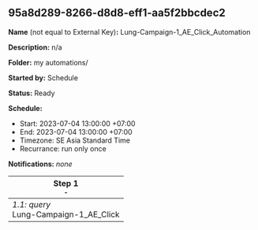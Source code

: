 ## 95a8d289-8266-d8d8-eff1-aa5f2bbcdec2

**Name** (not equal to External Key)**:** Lung-Campaign-1_AE_Click_Automation

**Description:** n/a

**Folder:** my automations/

**Started by:** Schedule

**Status:** Ready

**Schedule:**

* Start: 2023-07-04 13:00:00 +07:00
* End: 2023-07-04 13:00:00 +07:00
* Timezone: SE Asia Standard Time
* Recurrance: run only once

**Notifications:** _none_


| Step 1<br>_<small>-</small>_ |
| --- |
| _1.1: query_<br>Lung-Campaign-1_AE_Click |
